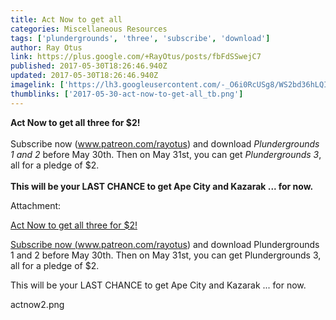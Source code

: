 ```yaml
---
title: Act Now to get all
categories: Miscellaneous Resources
tags: ['plundergrounds', 'three', 'subscribe', 'download']
author: Ray Otus
link: https://plus.google.com/+RayOtus/posts/fbFdSSwejC7
published: 2017-05-30T18:26:46.940Z
updated: 2017-05-30T18:26:46.940Z
imagelink: ['https://lh3.googleusercontent.com/-_O6i0RcUSg8/WS2bd36hLQI/AAAAAAAAWuk/G4oMRbr06c4GqYRgF7VVcrkaCOJ2jYQxACJoC/w3050-h1574/actnow2.png']
thumblinks: ['2017-05-30-act-now-to-get-all_tb.png']
---
```


<b>Act Now to get all three for $2!</b> <br /><br />Subscribe now (<a href="http://www.patreon.com/rayotus" class="ot-anchor">www.patreon.com/rayotus</a>) and download <i>Plundergrounds 1 and 2</i> before May 30th. Then on May 31st, you can get <i>Plundergrounds 3</i>, all for a pledge of $2. <br /><br /><b>This will be your LAST CHANCE to get Ape City and Kazarak ... for now.</b>


Attachment:

<a href='https://plus.google.com/photos/100495092599585582455/albums/6425963181580582833/6425963180855471362?sqi=100084733231320276299&sqsi=ce1a3f63-0134-470d-90ae-6eb5a12174e9'>Act Now to get all three for $2! 

Subscribe now (www.patreon.com/rayotus) and download Plundergrounds 1 and 2 before May 30th. Then on May 31st, you can get Plundergrounds 3, all for a pledge of $2.

This will be your LAST CHANCE to get Ape City and Kazarak ... for now.</a>


actnow2.png